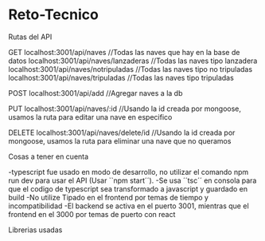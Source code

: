 # Reto-Tecnico

Rutas del API

GET
localhost:3001/api/naves //Todas las naves que hay en la base de datos
localhost:3001/api/naves/lanzaderas //Todas las naves tipo lanzadera
localhost:3001/api/naves/notripuladas //Todas las naves tipo no tripuladas
localhost:3001/api/naves/tripuladas //Todas las naves tipo tripuladas

POST
localhost:3001/api/add //Agregar naves a la db

PUT
localhost:3001/api/naves/:id //Usando la id creada por mongoose, usamos la ruta para editar una nave en especifico

DELETE
localhost:3001/api/naves/delete/id //Usando la id creada por mongoose, usamos la ruta para eliminar una nave que no queramos

Cosas a tener en cuenta

-typescript fue usado en modo de desarrollo, no utilizar el comando npm run dev para usar el API (Usar ``npm start´´).
-Se usa ´´tsc´´ en consola para que el codigo de typescript sea transformado a javascript y guardado en build
-No utilize Tipado en el frontend por temas de tiempo y incompatibilidad
-El backend se activa en el puerto 3001, mientras que el frontend en el 3000 por temas de puerto con react

Librerias usadas
